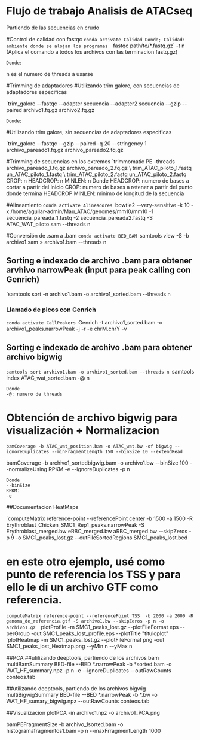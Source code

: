 # Flujo de trabajo Analisis de ATACseq

Partiendo de las secuencias en crudo

#Control de calidad con fastqc
`conda activate Calidad
	Donde;
	Calidad: ambiente donde se alojan los programas 
`fastqc path/to/*.fastq.gz` -t n (Aplica el comando a todos los archivos con las terminacion fastq.gz)

	Donde;
 n es el numero de threads a usarse

#Trimming de adaptadores
#Utilizando trim galore, con secuencias de adaptadores especificas

`trim_galore --fastqc --adapter secuencia --adapter2 secuencia --gzip --paired archivo1.fq.gz archivo2.fq.gz

	Donde;

#Utilizando trim galore, sin secuencias de adaptadores especificas

`trim_galore --fastqc --gzip --paired -q 20 --stringency 1 archivo_pareado1.fq.gz archivo_pareado2.fq.gz

#Trimming de secuencias en los extremos
`trimmomatic PE -threads archivo_pareado_1.fq.gz archivo_pareado_2.fq.gz \ trim_ATAC_piloto_1.fastq  un_ATAC_piloto_1.fastq \ trim_ATAC_piloto_2.fastq un_ATAC_piloto_2.fastq CROP: n HEADCROP: n MINLEN: n
	Donde 
	HEADCROP: numero de bases a cortar a partir del inicio
	CROP: numero de bases a retener a partir del punto donde termina HEADCROP
MINLEN: minimo de longitud de la secuencia 

#Alineamiento
`conda activate Alineadores
`bowtie2 --very-sensitive -k 10 -x /home/aguilar-admin/Mau_ATAC/genomes/mm10/mm10 -1 secuencia_pareada_1.fastq -2 secuencia_pareada2.fastq -S ATAC_WAT_piloto.sam --threads n

#Conversión de .sam a .bam
`conda activate BED_BAM
`samtools view -S -b archivo1.sam > archivo1.bam --threads n

## Sorting e indexado de archivo .bam para obtener arvhivo narrowPeak (input para peak calling con Genrich)
`samtools sort -n archivo1.bam -o archivo1_sorted.bam --threads n

### Llamado de picos con Genrich
`conda activate CallPeakers
`Genrich -t archivo1_sorted.bam -o archivo1_peaks.narrowPeak -j -r -e chrM.chrY -v


## Sorting e indexado de archivo .bam para obtener archivo bigwig
`samtools sort arvhivo1.bam -o arvhivo1_sorted.bam --threads n
`samtools index ATAC_wat_sorted.bam -@ n

	Donde
	-@: numero de threads

# Obtención de archivo bigwig para visualización + Normalizacion 
`bamCoverage -b ATAC_wat_position.bam -o ATAC_wat.bw -of bigwig --ignoreDuplicates --minFragmentLength 150 --binSize 10 --extendRead`

bamCoverage -b archivo1_sortedbigwig.bam -o archivo1.bw --binSize 100 --normalizeUsing RPKM -e --ignoreDuplicates -p n

	Donde
	--binSize
	RPKM:
	-e


##Documentacion HeatMaps

`computeMatrix reference-point --referencePoint center -b 1500 -a 1500 -R Erythroblast_Chicken_SMC1_Rep1_peaks.narrowPeak -S Erythroblast_merged.bw eRBC_merged.bw aRBC_merged.bw --skipZeros -p 9 -o SMC1_peaks_lost.gz --outFileSortedRegions SMC1_peaks_lost.bed

# en este otro ejemplo, usé como punto de referencia los TSS y para ello le di un archivo GTF como referencia. 

`computeMatrix reference-point --referencePoint TSS  -b 2000 -a 2000 -R genoma_de_referencia.gtf -S archivo1.bw --skipZeros -p n -o archivo1.gz 
`plotProfile -m SMC1_peaks_lost.gz --plotFileFormat eps --perGroup -out SMC1_peaks_lost_profile.eps --plotTitle "tituloplot"
`plotHeatmap -m SMC1_peaks_lost.gz --plotFileFormat png -out SMC1_peaks_lost_Heatmap.png --yMin n --yMax n



##PCA
##utilizando deeptools, partiendo de los archivos bam
multiBamSummary BED-file --BED *.narrowPeak -b *sorted.bam -o WAT_HF_summary.npz -p n -e --ignoreDuplicates --outRawCounts conteos.tab

##utilizando deeptools, partiendo de los archivos bigwig
multiBigwigSummary BED-file --BED *.narrowPeak -b *.bw -o WAT_HF_sumary_bigwig.npz --outRawCounts conteos.tab
 
##Visualizacion
plotPCA -in archivo1.npz -o archivo1_PCA.png

bamPEFragmentSize -b archivo_1sorted.bam -o histogramafragmentos1.bam -p n  --maxFrragmentLength 1000

